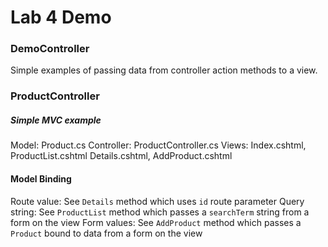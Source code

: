 # Lab 4 Demo

### DemoController

Simple examples of passing data from controller action methods to a view.

### ProductController

##### Simple MVC example

Model: Product.cs
Controller: ProductController.cs
Views: Index.cshtml, ProductList.cshtml Details.cshtml, AddProduct.cshtml

#### Model Binding

Route value: See `Details` method which uses `id` route parameter
Query string: See `ProductList` method which passes a `searchTerm` string from a form on the view
Form values: See `AddProduct` method which passes a `Product` bound to data from a form on the view
